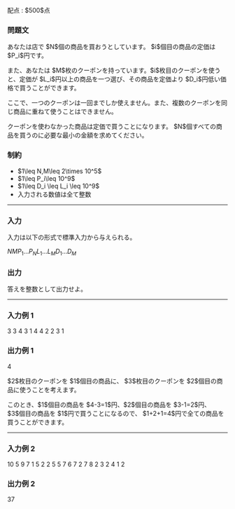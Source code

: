 
<div>

<span>

<span>

<p>
配点 : $500$点
</p>

<div>

<section>

### **問題文**

<p>
あなたは店で $N$個の商品を買おうとしています。 $i$個目の商品の定価は $P_i$円です。
</p>

<p>
また、あなたは $M$枚のクーポンを持っています。$i$枚目のクーポンを使うと、定価が $L_i$円以上の商品を一つ選び、その商品を定価より $D_i$円低い価格で買うことができます。
</p>

<p>
ここで、一つのクーポンは一回までしか使えません。また、複数のクーポンを同じ商品に重ねて使うことはできません。
</p>

<p>
クーポンを使わなかった商品は定価で買うことになります。
$N$個すべての商品を買うのに必要な最小の金額を求めてください。
</p>

</section>

</div>

<div>

<section>

### **制約**

<ul>

<li>
$1\leq N,M\leq 2\times 10^5$
</li>

<li>
$1\leq P_i\leq 10^9$
</li>

<li>
$1\leq D_i \leq L_i \leq 10^9$
</li>

<li>
入力される数値は全て整数
</li>

</ul>

</section>

</div>

---

<div>

<div>

<section>

### **入力**

<p>
入力は以下の形式で標準入力から与えられる。
</p>

<div>

$N$$M$$P_1$$\ldots$$P_N$$L_1$$\ldots$$L_M$$D_1$$\ldots$$D_M$
</div>

</section>

</div>

<div>

<section>

### **出力**

<p>
答えを整数として出力せよ。
</p>

</section>

</div>

</div>

---

<div>

<section>

### **入力例 1**

<div>

3 3
4 3 1
4 4 2
2 3 1

</div>

</section>

</div>

<div>

<section>

### **出力例 1**

<div>

4

</div>

<p>
$2$枚目のクーポンを $1$個目の商品に、 $3$枚目のクーポンを $2$個目の商品に使うことを考えます。
</p>

<p>
このとき、$1$個目の商品を $4-3=1$円、$2$個目の商品を $3-1=2$円、$3$個目の商品を $1$円で買うことになるので、 $1+2+1=4$円で全ての商品を買うことができます。
</p>

</section>

</div>

---

<div>

<section>

### **入力例 2**

<div>

10 5
9 7 1 5 2 2 5 5 7 6
7 2 7 8 2
3 2 4 1 2

</div>

</section>

</div>

<div>

<section>

### **出力例 2**

<div>

37

</div>

</section>

</div>

</span>

</span>

</div>
